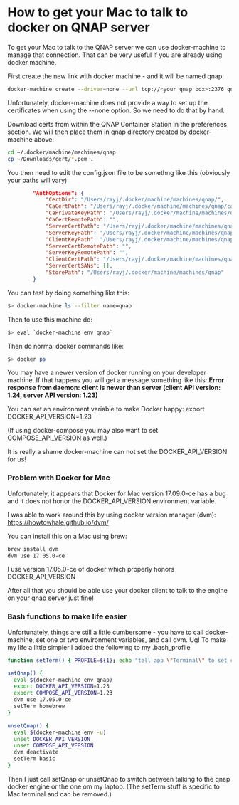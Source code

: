 
# How to get your Mac to talk to docker on QNAP server

To get your Mac to talk to the QNAP server we can use docker-machine
to manage that connection.  That can be very useful if you are already using
docker machine.

First create the new link with docker machine - and it will be named qnap:
```bash
docker-machine create --driver=none --url tcp://<your qnap box>:2376 qnap
```

Unfortunately, docker-machine does not provide a way to set up the certificates
when using the --none option.  So we need to do that by hand.

Download certs from within the QNAP Container Station in the preferences section.
We will then place them in qnap directory created by docker-machine above:

```bash
cd ~/.docker/machine/machines/qnap
cp ~/Downloads/cert/*.pem .
```

You then need to edit the config.json file to be somethng like this (obviously your paths will vary):
```json
        "AuthOptions": {
            "CertDir": "/Users/rayj/.docker/machine/machines/qnap/",
            "CaCertPath": "/Users/rayj/.docker/machine/machines/qnap/ca.pem",
            "CaPrivateKeyPath": "/Users/rayj/.docker/machine/machines/qnap/key.pem",
            "CaCertRemotePath": "",
            "ServerCertPath": "/Users/rayj/.docker/machine/machines/qnap/cert.pem",
            "ServerKeyPath": "/Users/rayj/.docker/machine/machines/qnap/key.pem",
            "ClientKeyPath": "/Users/rayj/.docker/machine/machines/qnap/key.pem",
            "ServerCertRemotePath": "",
            "ServerKeyRemotePath": "",
            "ClientCertPath": "/Users/rayj/.docker/machine/machines/qnap/cert.pem",
            "ServerCertSANs": [],
            "StorePath": "/Users/rayj/.docker/machine/machines/qnap"
        }
```

You can test by doing something like this:
```bash
$> docker-machine ls --filter name=qnap
```

Then to use this machine do:
```bash
$> eval `docker-machine env qnap`
```

Then do normal docker commands like:
```bash
$> docker ps
```

You may have a newer version of docker running on your developer machine.  If that happens
you will get a message something like this:
**Error response from daemon: client is newer than server (client API version: 1.24, server API version: 1.23)**

You can set an environment variable to make Docker happy:
export DOCKER_API_VERSION=1.23

(If using docker-compose you may also want to set COMPOSE_API_VERSION as well.)

It is really a shame docker-machine can not set the DOCKER_API_VERSION for us!

### Problem with Docker for Mac

Unfortunately, it appears that Docker for Mac version 17.09.0-ce has a bug and it does not
honor the DOCKER_API_VERSION environment variable.

I was able to work around this by using docker version manager (dvm):
https://howtowhale.github.io/dvm/

You can install this on a Mac using brew:
```bash
brew install dvm
dvm use 17.05.0-ce
```

I use version 17.05.0-ce of docker which properly honors DOCKER_API_VERSION


After all that you should be able use your docker client to talk to the engine on your qnap
server just fine!

### Bash functions to make life easier

Unfortunately, things are still a little cumbersome - you have to call docker-machine, set
one or two environment variables, and call dvm.  Ug!  To make my life a little simpler I added the following to my .bash_profile

```bash
function setTerm() { PROFILE=${1}; echo "tell app \"Terminal\" to set current settings of first window to settings set \"${PROFILE}\""|osascript; };

setQnap() {
  eval $(docker-machine env qnap)
  export DOCKER_API_VERSION=1.23
  export COMPOSE_API_VERSION=1.23
  dvm use 17.05.0-ce
  setTerm homebrew
}

unsetQnap() {
  eval $(docker-machine env -u)
  unset DOCKER_API_VERSION
  unset COMPOSE_API_VERSION
  dvm deactivate
  setTerm basic
}
```

Then I just call setQnap or unsetQnap to switch between talking to the qnap docker
engine or the one om my laptop.  (The setTerm stuff is specific to Mac terminal and can
be removed.)

